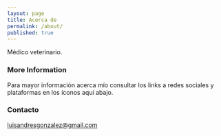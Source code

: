 ```yaml
---
layout: page
title: Acerca de
permalink: /about/
published: true
---
```


Médico veterinario.

### More Information

Para mayor información acerca mío consultar los links a redes sociales y plataformas en los íconos aquí abajo. 

### Contacto

[luisandresgonzalez@gmail.com](mailto:luisandresgonzalez@gmail.com)
